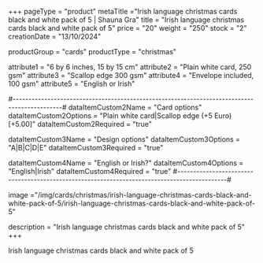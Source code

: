 +++
pageType = "product"
metaTitle ="Irish language christmas cards black and white pack of 5 | Shauna Gra"
title = "Irish language christmas cards black and white pack of 5"
price = "20"
weight = "250"
stock = "2"
creationDate = "13/10/2024"

productGroup = "cards"
productType = "christmas"
 
attribute1 = "6 by 6 inches, 15 by 15 cm" 
attribute2 = "Plain white card, 250 gsm"
attribute3 = "Scallop edge 300 gsm"
attribute4 = "Envelope included, 100 gsm"
attribute5 = "English or Irish"

#---------------------------------------------------------------------------------------------#
dataItemCustom2Name = "Card options"
dataItemCustom2Options = "Plain white card|Scallop edge (+5 Euro)[+5.00]"
dataItemCustom2Required = "true"

dataItemCustom3Name = "Design options"
dataItemCustom3Options = "A|B|C|D|E"
dataItemCustom3Required = "true"

dataItemCustom4Name = "English or Irish?"
dataItemCustom4Options = "English|Irish"
dataItemCustom4Required = "true"
#---------------------------------------------------------------------------------------------#
 
image ="/img/cards/christmas/irish-language-christmas-cards-black-and-white-pack-of-5/irish-language-christmas-cards-black-and-white-pack-of-5"
 
description = "Irish language christmas cards black and white pack of 5"
+++

Irish language christmas cards black and white pack of 5
